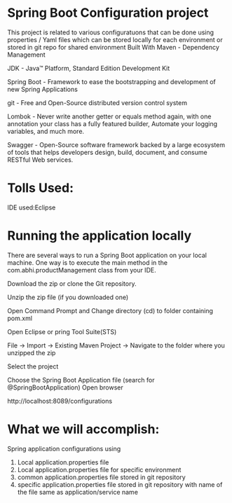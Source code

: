 # Spring Boot Configuration project

This project is related to various configuratuons that can be done using properties / Yaml files which can be stored locally for each environment or stored in git repo for shared environment
Built With
Maven - Dependency Management

JDK - Java™ Platform, Standard Edition Development Kit

Spring Boot - Framework to ease the bootstrapping and development of new Spring Applications

git - Free and Open-Source distributed version control system

Lombok - Never write another getter or equals method again, with one annotation your class has a fully featured builder, Automate your logging variables, and much more.

Swagger - Open-Source software framework backed by a large ecosystem of tools that helps developers design, build, document, and consume RESTful Web services.

# Tolls Used:
IDE used:Eclipse

# Running the application locally
There are several ways to run a Spring Boot application on your local machine. One way is to execute the main method in the com.abhi.productManagement class from your IDE.

Download the zip or clone the Git repository.

Unzip the zip file (if you downloaded one)

Open Command Prompt and Change directory (cd) to folder containing pom.xml

Open Eclipse or pring Tool Suite(STS)

File -> Import -> Existing Maven Project -> Navigate to the folder where you unzipped the zip

Select the project

Choose the Spring Boot Application file (search for @SpringBootApplication) Open browser

http://localhost:8089/configurations

# What we will accomplish:
Spring application configurations using 

1. Local application.properties file 
2. Local application.properties file for specific environment
3. common application.properties file stored in git repository
4. specific application.properties file stored in git repository with name of the file same as application/service name


